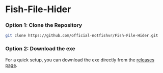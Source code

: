 # Fish-File-Hider

### Option 1: Clone the Repository

```bash
git clone https://github.com/official-notfishvr/Fish-File-Hider.git
```

### Option 2: Download the exe

For a quick setup, you can download the exe directly from the [releases page](https://github.com/official-notfishvr/Fish-File-Hider/releases/download/V1/Fish-File-Hider.exe).

